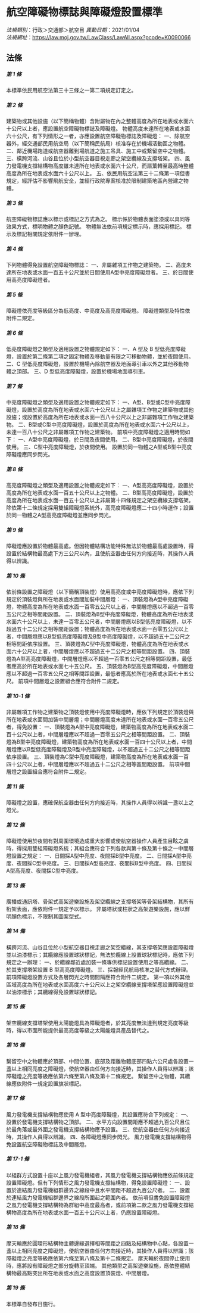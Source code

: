# 航空障礙物標誌與障礙燈設置標準

*法規類別*：行政＞交通部＞航空目
*異動日期*：2021/01/04  
*法規網址*：https://law.moj.gov.tw/LawClass/LawAll.aspx?pcode=K0090066



## 法條
##### 第 1 條
本標準依民用航空法第三十三條之一第二項規定訂定之。

##### 第 2 條
建築物或其他設施（以下簡稱物體）含附屬物在內之整體高度為所在地表或水面六十公尺以上者，應設置航空障礙物標誌及障礙燈。
物體高度未達所在地表或水面六十公尺，有下列情形之一者，亦應設置航空障礙物標誌及障礙燈：
一、除航空器外，經交通部民用航空局（以下簡稱民航局）核准存在於機場活動區之物體。
二、鄰近機場跑道或航空器離到場航道之施工吊具、施工中或繫留空中之物體。
三、橫跨河流、山谷且位於小型航空器目視走廊之架空纜線及支撐塔架。
四、風力發電機支撐結構物高度雖未達所在地表或水面六十公尺，而扇葉轉至最高時整體高度為所在地表或水面六十公尺以上。
五、依民用航空法第三十二條第一項但書規定，經評估不影響飛航安全，並經行政院專案核准於限制建築地區內營建之物體。

##### 第 3 條
航空障礙物標誌應以標示或標記之方式為之。
標示係於物體表面塗漆或以具同等效果方式，標明物體之顏色記號。
物體無法依前項規定標示時，應採用標記。
標示及標記相關規定依附件一辦理。

##### 第 4 條
下列物體得免設置航空障礙物標誌：
一、非屬雜項工作物之建築物。
二、高度未達所在地表或水面一百五十公尺並於日間使用A型中亮度障礙燈者。
三、於日間使用高亮度障礙燈者。

##### 第 5 條
障礙燈依亮度等級區分為低亮度、中亮度及高亮度障礙燈。
障礙燈類型及特性依附件二規定。

##### 第 6 條
低亮度障礙燈之類型及適用設置之物體規定如下：
一、A 型及 B  型低亮度障礙燈，設置於第二條第二項之固定物體及移動量有限之可移動物體，並於夜間使用。
二、C 型低亮度障礙燈，設置於機場內除航空器及地面導引車以外之其他移動物體之頂部。
三、D 型低亮度障礙燈，設置於機場地面導引車。

##### 第 7 條
中亮度障礙燈之類型及適用設置之物體規定如下：
一、A型、B型或C型中亮度障礙燈，設置於高度為所在地表或水面六十公尺以上之屬雜項工作物之建築物或其他設施；或設置於高度為所在地表或水面一百八十公尺以上之非屬雜項工作物之建築物。
二、B型或C型中亮度障礙燈，設置於高度為所在地表或水面六十公尺以上，未達一百八十公尺之非屬雜項工作物之建築物。
前項中亮度障礙燈之適用時間如下：
一、A型中亮度障礙燈，於日間及夜間使用。
二、B型中亮度障礙燈，於夜間使用。
三、C型中亮度障礙燈，於夜間使用。
設置於同一物體之A型或B型中亮度障礙燈應同步閃光。

##### 第 8 條
高亮度障礙燈之類型及適用設置之物體規定如下：
一、A型高亮度障礙燈，設置於高度為所在地表或水面一百五十公尺以上之物體。
二、B型高亮度障礙燈，設置於高度為所在地表或水面一百五十公尺以上非屬第十四條規定之架空纜線支撐塔架。
除依第十二條規定採用雙組障礙燈系統外，高亮度障礙燈應二十四小時運作；設置於同一物體之A型高亮度障礙燈並應同步閃光。

##### 第 9 條
障礙燈應設置於物體最高處。但因物體結構功能特殊無法於物體最高處設置時，得設置於結構物最高處下方三公尺以內，且使航空器由任何方向接近時，其操作人員得以辨識。

##### 第 10 條
依前條設置之障礙燈（以下簡稱頂裝燈）使用高亮度或中亮度障礙燈時，應依下列規定於頂裝燈與所在地表或水面間加裝中間層燈：
一、頂裝燈為A型中亮度障礙燈，物體高度為所在地表或水面一百零五公尺以上者，中間層燈應以不超過一百零五公尺之相等間距設置。
二、頂裝燈為B型中亮度障礙燈，物體高度為所在地表或水面六十公尺以上，未達一百零五公尺者，中間層燈應以B型低亮度障礙燈，以不超過五十二公尺之相等間距設置；物體高度為所在地表或水面一百零五公尺以上者，中間層燈應以B型低亮度障礙燈及B型中亮度障礙燈，以不超過五十二公尺之相等間距依序設置。
三、頂裝燈為C型中亮度障礙燈，物體高度為所在地表或水面六十公尺以上者，中間層燈應以不超過五十二公尺之相等間距設置。
四、頂裝燈為A型高亮度障礙燈，中間層燈應以不超過一百零五公尺之相等間距設置，最低者應高於所在地表或水面七十五公尺。
五、頂裝燈為B型高亮度障礙燈，中間層燈應以不超過一百零五公尺之相等間距設置，最低者應高於所在地表或水面七十五公尺。
前項中間層燈之設置組合應符合附件二規定。

##### 第 10-1 條
非屬雜項工作物之建築物之頂裝燈使用中亮度障礙燈時，應依下列規定於頂裝燈與所在地表或水面間加裝中間層燈；中間層燈高度未達所在地表或水面一百零五公尺者，得免設置：
一、頂裝燈為A型中亮度障礙燈，建築物高度為所在地表或水面二百十公尺以上者，中間層燈應以不超過一百零五公尺之相等間距設置。
二、頂裝燈為B型中亮度障礙燈，建築物高度為所在地表或水面一百四十公尺以上者，中間層燈應以B型低亮度障礙燈及B型中亮度障礙燈，以不超過五十二公尺之相等間距依序設置。
三、頂裝燈為C型中亮度障礙燈，建築物高度為所在地表或水面一百四十公尺以上者，中間層燈應以不超過五十二公尺之相等區間距設置。
前項中間層燈之設置組合應符合附件二規定。

##### 第 11 條
障礙燈之設置，應確保航空器由任何方向接近時，其操作人員得以辨識一盞以上之燈光。

##### 第 12 條
障礙燈使用於夜間有對周圍環境造成重大影響或使航空器操作人員產生目眩之虞時，得採用雙組障礙燈系統；其組合應符合下列各款與第十條及第十條之一中間層燈設置之規定：
一、日間採A型中亮度、夜間採B型中亮度。
二、日間採A型中亮度、夜間採C型中亮度。
三、日間採A型高亮度、夜間採B型中亮度。
四、日間採A型高亮度、夜間採C型中亮度。

##### 第 13 條
廣播或通訊塔、骨架式高架遊樂設施及架空纜線之支撐塔架等骨架結構物，其所有桁架表面，應依附件一規定予以標示。
非屬塔狀或柱狀之高架遊樂設施，應以鮮明顏色標示，不限制其圖案型式。

##### 第 14 條
橫跨河流、山谷且位於小型航空器目視走廊之架空纜線，其支撐塔架應設置障礙燈並以油漆標示；其纜線應設置球狀標記，無法於纜線上設置球狀標記時，應依下列規定之一辦理：
一、於纜線鄰近處加裝一條專供標記設置使用之等高纜線。
二、於其支撐塔架設置 B  型高亮度障礙燈。
三、採報經民航局核准之替代方式辦理。
前項障礙燈設置方式及各層閃光之時間間隔應符合附件二規定。
第一項以外其他區域高度為所在地表或水面高度六十公尺以上之架空纜線支撐塔架應設置障礙燈並以油漆標示；其纜線得免設置球狀標記。

##### 第 15 條
架空纜線支撐塔架使用太陽能燈具為障礙燈者，於其亮度無法達到規定亮度等級時，得以市面所能提供最高亮度等級之太陽能燈具產品替代之。

##### 第 16 條
繫留空中之物體應於頂部、中間位置、底部及距離物體底部四點六公尺處各設置一盞以上相同亮度之障礙燈，使航空器由任何方向接近時，其操作人員得以辨識；該障礙燈之亮度等級應依第六條至第八條及第十二條規定。
繫留空中之物體，其纜線應依附件一規定設置旗狀標記。

##### 第 17 條
風力發電機支撐結構物應使用 A  型中亮度障礙燈，其設置應符合下列規定：
一、設置於發電機支撐結構物之頂部。
二、水平方向設置間距應不超過九百公尺且位於最角落或最外圍之發電機支撐結構物應予設置。
三、使航空器由任何方向接近時，其操作人員得以辨識。
四、各障礙燈應同步閃光。
風力發電機支撐結構物得免設置航空障礙物標誌及中間層燈。

##### 第 17-1 條
以組群方式設置十座以上風力發電機組者，其風力發電機支撐結構物應依前條規定設置障礙燈。但有下列情形之風力發電機支撐結構物，得免設置障礙燈：
一、設置於連結風力發電機組群邊界之線段中且水平間距不超過九百公尺者。
二、設置於連結風力發電機組群邊界之線段所圍起之範圍內者。
依前項但書免設置障礙燈之風力發電機支撐結構物為群組中高度最高者，或前項第二款之風力發電機支撐結構物高度為所在地表或水面一百五十公尺以上者，仍應設置障礙燈。

##### 第 18 條
摩天輪應於圓環形結構物主體邊緣選擇相等間距之四點及結構物中心點，各設置一盞以上相同亮度之障礙燈，使航空器由任何方向接近時，其操作人員得以辨識；該障礙燈之亮度等級應依第六條至第八條及第十二條規定。
摩天輪於夜間停止使用時，應將設有障礙燈之部分旋轉至頂端。
其他類型之高架遊樂設施，應依整體結構物最高點突出所在地表或水面之高度設置頂裝燈、中間層燈。

##### 第 19 條
本標準自發布日施行。


